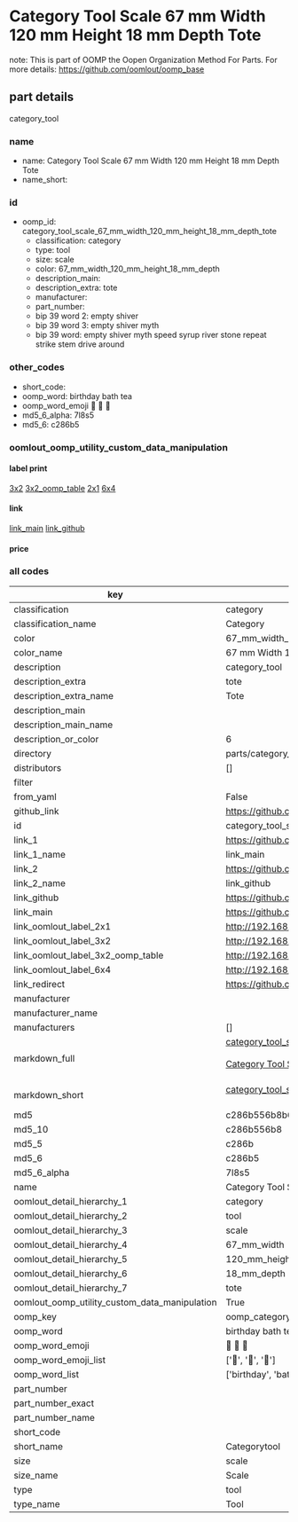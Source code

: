 # Category Tool Scale 67 mm Width 120 mm Height 18 mm Depth Tote  

note: This is part of OOMP the Oopen Organization Method For Parts. For more details: https://github.com/oomlout/oomp_base

##  part details
  



category_tool



### name
* name: Category Tool Scale 67 mm Width 120 mm Height 18 mm Depth Tote
* name_short: 
### id
* oomp_id: category_tool_scale_67_mm_width_120_mm_height_18_mm_depth_tote
  * classification: category
  * type: tool
  * size: scale
  * color: 67_mm_width_120_mm_height_18_mm_depth
  * description_main: 
  * description_extra: tote
  * manufacturer: 
  * part_number: 
  * bip 39 word 2: empty shiver
  * bip 39 word 3: empty shiver myth
  * bip 39 word: empty shiver myth speed syrup river stone repeat strike stem drive around

### other_codes
* short_code: 
* oomp_word: birthday bath tea
* oomp_word_emoji :birthday: :bath: :tea:
* md5_6_alpha: 7l8s5
* md5_6: c286b5






### oomlout_oomp_utility_custom_data_manipulation
#### label print
[3x2](http://192.168.1.245:1112/?label=oomp%207l8s5)
[3x2_oomp_table](http://192.168.1.108:1112/?label=oomp%207l8s5)
[2x1](http://192.168.1.242:1112/?label=oomp%207l8s5)
[6x4](http://192.168.1.55:1112/?label=oomp%207l8s5)    

#### link

[link_main](https://github.com/oomlout/oomlout_oomp_version_1_messy/tree/main/parts/category_tool_scale_67_mm_width_120_mm_height_18_mm_depth_tote) [link_github](https://github.com/oomlout/oomlout_oomp_version_1_messy/tree/main/parts/category_tool_scale_67_mm_width_120_mm_height_18_mm_depth_tote)                             

#### price







### all codes 
| key | value |  
| --- | --- |  
| classification | category |  
| classification_name | Category |  
| color | 67_mm_width_120_mm_height_18_mm_depth |  
| color_name | 67 mm Width 120 mm Height 18 mm Depth |  
| description | category_tool |  
| description_extra | tote |  
| description_extra_name | Tote |  
| description_main |  |  
| description_main_name |  |  
| description_or_color | 6  |  
| directory | parts/category_tool_scale_67_mm_width_120_mm_height_18_mm_depth_tote |  
| distributors | [] |  
| filter |  |  
| from_yaml | False |  
| github_link | https://github.com/oomlout/oomlout_oomp_part_src/tree/main/parts/category_tool_scale_67_mm_width_120_mm_height_18_mm_depth_tote |  
| id | category_tool_scale_67_mm_width_120_mm_height_18_mm_depth_tote |  
| link_1 | https://github.com/oomlout/oomlout_oomp_version_1_messy/tree/main/parts/category_tool_scale_67_mm_width_120_mm_height_18_mm_depth_tote |  
| link_1_name | link_main |  
| link_2 | https://github.com/oomlout/oomlout_oomp_version_1_messy/tree/main/parts/category_tool_scale_67_mm_width_120_mm_height_18_mm_depth_tote |  
| link_2_name | link_github |  
| link_github | https://github.com/oomlout/oomlout_oomp_version_1_messy/tree/main/parts/category_tool_scale_67_mm_width_120_mm_height_18_mm_depth_tote |  
| link_main | https://github.com/oomlout/oomlout_oomp_version_1_messy/tree/main/parts/category_tool_scale_67_mm_width_120_mm_height_18_mm_depth_tote |  
| link_oomlout_label_2x1 | http://192.168.1.242:1112/?label=oomp%207l8s5 |  
| link_oomlout_label_3x2 | http://192.168.1.245:1112/?label=oomp%207l8s5 |  
| link_oomlout_label_3x2_oomp_table | http://192.168.1.108:1112/?label=oomp%207l8s5 |  
| link_oomlout_label_6x4 | http://192.168.1.55:1112/?label=oomp%207l8s5 |  
| link_redirect | https://github.com/oomlout/oomlout_oomp_version_1_messy/tree/main/parts/category_tool_scale_67_mm_width_120_mm_height_18_mm_depth_tote |  
| manufacturer |  |  
| manufacturer_name |  |  
| manufacturers | [] |  
| markdown_full | [category_tool_scale_67_mm_width_120_mm_height_18_mm_depth_tote](none)<br>[](none)<br>[Category Tool Scale 67 Mm Width 120 Mm Height 18 Mm Depth Tote](none)<br><br> |  
| markdown_short | [category_tool_scale_67_mm_width_120_mm_height_18_mm_depth_tote](none)<br><br> |  
| md5 | c286b556b8b6bacaeb6e5d1125318a49 |  
| md5_10 | c286b556b8 |  
| md5_5 | c286b |  
| md5_6 | c286b5 |  
| md5_6_alpha | 7l8s5 |  
| name | Category Tool Scale 67 mm Width 120 mm Height 18 mm Depth Tote |  
| oomlout_detail_hierarchy_1 | category |  
| oomlout_detail_hierarchy_2 | tool |  
| oomlout_detail_hierarchy_3 | scale |  
| oomlout_detail_hierarchy_4 | 67_mm_width |  
| oomlout_detail_hierarchy_5 | 120_mm_height |  
| oomlout_detail_hierarchy_6 | 18_mm_depth |  
| oomlout_detail_hierarchy_7 | tote |  
| oomlout_oomp_utility_custom_data_manipulation | True |  
| oomp_key | oomp_category_tool_scale_67_mm_width_120_mm_height_18_mm_depth_tote |  
| oomp_word | birthday bath tea |  
| oomp_word_emoji | :birthday: :bath: :tea: |  
| oomp_word_emoji_list | [':birthday:', ':bath:', ':tea:'] |  
| oomp_word_list | ['birthday', 'bath', 'tea'] |  
| part_number |  |  
| part_number_exact |  |  
| part_number_name |  |  
| short_code |  |  
| short_name | Categorytool |  
| size | scale |  
| size_name | Scale |  
| type | tool |  
| type_name | Tool |  
